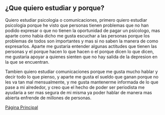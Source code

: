 ## ¿Que quiero estudiar y porque?
Quiero estudiar psicologia o comunicaciones, primero quiero estudiar psicologia porque he visto que personas tienen problemas que no han podido expresar o que no tienen la oportunidad de pagar un psicologo, mas aparte como habia dicho me gusta escuchar a las personas porque los problemas de todos son importantes y mas si no saben la manera de como expresarlos. Aparte me gustaria entender algunas actitudes que tienen las personas y el porque hacen lo que hacen o el porque dicen lo que dicen, me gustaria apoyar a quienes sienten que no hay salida de la depresion en la que se encuentran.

Tambien quiero estudiar comunicaciones porque me gusta mucho hablar y decir todo lo que pienso, y aparte me gusta el sueldo que ganan porque no les va tan mal mensualmente, y me gusta mantenerme informada de lo que pase a mi alrededor, y creo que el hecho de poder ser periodista me ayudaria a ser mas segura de mi misma ya poder hablar de manera mas abierta enfrende de millones de personas.

[Página Principal](https://estheral2508.github.io/)
